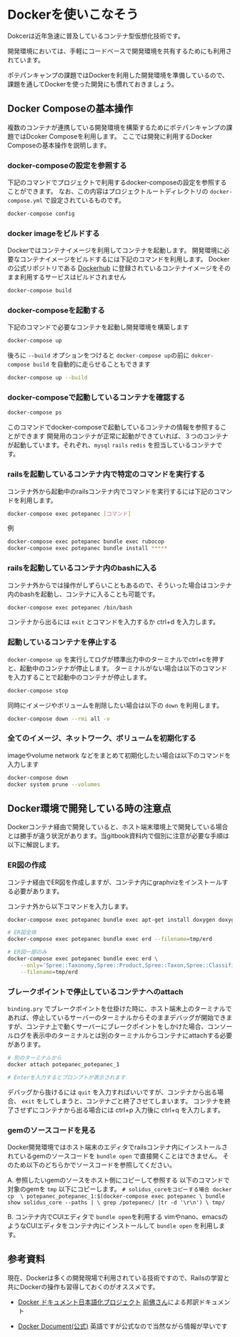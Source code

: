 # Dockerを使いこなそう

Dokcerは近年急速に普及しているコンテナ型仮想化技術です。

開発環境においては、手軽にコードベースで開発環境を共有するためにも利用されています。

ポテパンキャンプの課題ではDockerを利用した開発環境を準備しているので、課題を通してDockerを使った開発にも慣れておきましょう。

## Docker Composeの基本操作

複数のコンテナが連携している開発環境を構築するためにポテパンキャンプの課題ではDcoker Composeを利用します。
ここでは開発に利用するDocker Composeの基本操作を説明します。

### docker-composeの設定を参照する

下記のコマンドでプロジェクトで利用するdocker-composeの設定を参照することができます。
なお、この内容はプロジェクトルートディレクトリの `docker-compose.yml` で設定されているものです。

```bash
docker-compose config
```

### docker imageをビルドする

Dockerではコンテナイメージを利用してコンテナを起動します。
開発環境に必要なコンテナイメージをビルドするには下記のコマンドを利用します。
Dockerの公式リポジトリである [Dockerhub](https://hub.docker.com/) に登録されているコンテナイメージをそのまま利用するサービスはビルドされません

```bash
docker-compose build
```

### docker-composeを起動する

下記のコマンドで必要なコンテナを起動し開発環境を構築します

```bash
docker-compose up
```

後ろに `--build` オプションをつけると `docker-compose up`の前に `dokcer-compose build` を自動的に走らせることもできます

```bash
docker-compose up --build
```

### docker-composeで起動しているコンテナを確認する

```bash
docker-compose ps
```

このコマンドでdocker-composeで起動しているコンテナの情報を参照することができます
開発用のコンテナが正常に起動ができていれば、３つのコンテナが起動しています。それぞれ、`mysql` `rails` `redis` を担当しているコンテナです。

### railsを起動しているコンテナ内で特定のコマンドを実行する

コンテナ外から起動中のrailsコンテナ内でコマンドを実行するには下記のコマンドを利用します。

```bash
docker-compose exec potepanec [コマンド]
```


例
```bash
docker-compose exec potepanec bundle exec rubocop
docker-compose exec potepanec bundle install *****
```

### railsを起動しているコンテナ内のbashに入る

コンテナ外からでは操作がしずらいこともあるので、そういった場合はコンテナ内のbashを起動し、コンテナに入ることも可能です。

```bash
docker-compose exec potepanec /bin/bash
```

コンテナから出るには `exit` とコマンドを入力するか ctrl+d を入力します。

### 起動しているコンテナを停止する

`docker-compose up` を実行してログが標準出力中のターミナルでctrl+cを押すと、起動中のコンテナが停止します。
ターミナルがない場合は以下のコマンドを入力することで起動中のコンテナが停止します。

```bash
docker-compose stop
```

同時にイメージやボリュームを削除したい場合は以下の `down` を利用します。

```bash
docker-compose down --rmi all -v
```

### 全てのイメージ、ネットワーク、ボリュームを初期化する

imageやvolume network などをまとめて初期化したい場合は以下のコマンドを入力します

```bash
docker-compose down
docker system prune --volumes
```

## Docker環境で開発している時の注意点

Dockerコンテナ経由で開発していると、ホスト端末環境上で開発している場合とは勝手が違う状況があります。当gitbook資料内で個別に注意が必要な手順は以下に解説します。

### ER図の作成
コンテナ経由でER図を作成しますが、コンテナ内にgraphvizをインストールする必要があります。

コンテナ外から以下コマンドを入力します。

```bash
docker-compose exec potepanec bundle exec apt-get install doxygen doxygen-gui graphviz

# ER図全体
docker-compose exec potepanec bundle exec erd --filename=tmp/erd

# ER図一部のみ
docker-compose exec potepanec bundle exec erd \
    --only='Spree::Taxonomy,Spree::Product,Spree::Taxon,Spree::Classification' \
    --filename=tmp/erd    
```

### ブレークポイントで停止しているコンテナへのattach

`binding.pry` でブレークポイントを仕掛けた時に、ホスト端末上のターミナルであれば、停止しているサーバーのターミナルからそのままデバッグが開始できますが、コンテナ上で動くサーバーにブレークポイントをしかけた場合、コンソールログを表示中のターミナルとは別のターミナルからコンテナにattachする必要があります。

```bash
# 別のターミナルから
docker attach potepanec_potepanec_1

# Enterを入力するとプロンプトが表示されます
```
デバッグから抜けるには `quit` を入力すればいいですが、コンテナから出る場合、 `exit` をしてしまうと、コンテナごと終了させてしまいます。
コンテナを終了させずにコンテナから出る場合には ctrl+p 入力後に ctrl+q を入力します。

### gemのソースコードを見る
Docker開発環境ではホスト端末のエディタでrailsコンテナ内にインストールされているgemのソースコードを `bundle open` で直接開くことはできません。
そのため以下のどちらかでソースコードを参照してください。

 A. 参照したいgemのソースをホスト側にコピーして参照する
    以下のコマンドで対象のgemを `tmp` 以下にコピーします。
    ```
    # solidus_coreをコピーする場合
      docker cp  \
        potepanec_potepanec_1:$(docker-compose exec potepanec \
                                bundle show solidus_core --paths | \
                                grep /potepanec/ |tr -d '\r\n') \
        tmp/
    ```

 B. コンテナ内でCUIエディタで `bundle open`を利用する
   vimやnano、emacsのようなCUIエディタをコンテナ内にインストールして `bundle open` を利用します。

## 参考資料

現在、Dockerは多くの開発現場で利用されている技術ですので、Railsの学習と共にDockerの操作も習得しておくのがオススメです。

* [Docker ドキュメント日本語化プロジェクト](http://docs.docker.jp/) [前佛さん](https://twitter.com/zembutsu)による邦訳ドキュメント

* [Docker Document(公式)](https://docs.docker.com/) 英語ですが公式なので当然ながら情報が早いです

